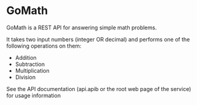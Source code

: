 # GoMath

GoMath is a REST API for answering simple math problems.

It takes two input numbers (integer OR decimal) and performs one of the following operations on them:

* Addition
* Subtraction
* Multiplication
* Division

See the API documentation (api.apib or the root web page of the service) for usage information